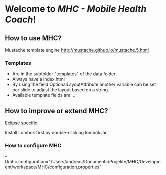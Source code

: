 # Welcome to *MHC - Mobile Health Coach*!

## How to use MHC?

Mustache template engine http://mustache.github.io/mustache.5.html

### Templates

* Are in the subfolder "templates" of the data folder
* Always have a index.html
* By using the field OptionalLayoutAttribute another variable can be set per slide to adjust the layout based on a string
* Available template fields are: ...

## How to improve or extend MHC?

Eclipse specific:

Install Lombok first by double-clicking lombok.jar



### How to configure MHC
-Dmhc.configuration="/Users/andreas/Documents/Projekte/MHC/Development/workspace/MHC/configuration.properties"